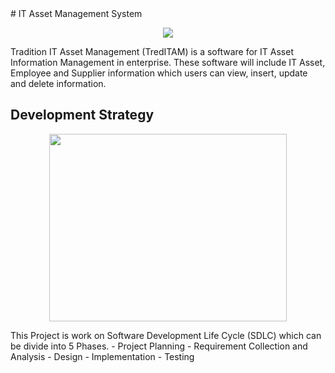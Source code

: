 <snippet>
  <content>
# IT Asset Management System
<p align="center">
  <img src="http://www.traditionasia.com/assets/images/tradition_asia_logo.svg"/>
</p>
Tradition IT Asset Management (TredITAM) is a software for IT Asset Information Management in enterprise. These software will include IT Asset, Employee and Supplier information which users can view, insert, update and delete information. 

## Development Strategy
<p align="center">
  <img src="https://ekiy5aot90-flywheel.netdna-ssl.com/wp-content/uploads/2013/07/segue-blog-key-phases-software-development-projects-1.png"width="380" height="300"/>
</p>
This Project is work on Software Development Life Cycle (SDLC) which can be divide into 5 Phases.
- Project Planning
- Requirement Collection and Analysis
- Design
- Implementation
- Testing

</content>
</snippet>